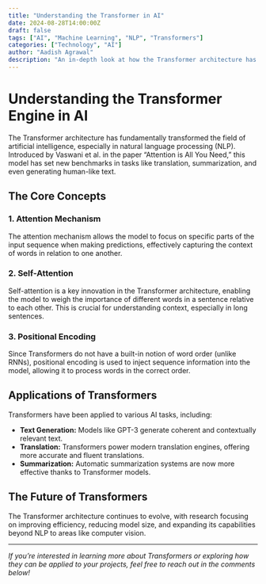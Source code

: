 ```yaml
---
title: "Understanding the Transformer in AI"
date: 2024-08-28T14:00:00Z
draft: false
tags: ["AI", "Machine Learning", "NLP", "Transformers"]
categories: ["Technology", "AI"]
author: "Aadish Agrawal"
description: "An in-depth look at how the Transformer architecture has revolutionized AI and NLP."
---
```


# Understanding the Transformer Engine in AI

The Transformer architecture has fundamentally transformed the field of artificial intelligence, especially in natural language processing (NLP). Introduced by Vaswani et al. in the paper “Attention is All You Need,” this model has set new benchmarks in tasks like translation, summarization, and even generating human-like text.

## The Core Concepts

### 1. **Attention Mechanism**
The attention mechanism allows the model to focus on specific parts of the input sequence when making predictions, effectively capturing the context of words in relation to one another.

### 2. **Self-Attention**
Self-attention is a key innovation in the Transformer architecture, enabling the model to weigh the importance of different words in a sentence relative to each other. This is crucial for understanding context, especially in long sentences.

### 3. **Positional Encoding**
Since Transformers do not have a built-in notion of word order (unlike RNNs), positional encoding is used to inject sequence information into the model, allowing it to process words in the correct order.

## Applications of Transformers

Transformers have been applied to various AI tasks, including:

- **Text Generation:** Models like GPT-3 generate coherent and contextually relevant text.
- **Translation:** Transformers power modern translation engines, offering more accurate and fluent translations.
- **Summarization:** Automatic summarization systems are now more effective thanks to Transformer models.

## The Future of Transformers

The Transformer architecture continues to evolve, with research focusing on improving efficiency, reducing model size, and expanding its capabilities beyond NLP to areas like computer vision.

---

_If you’re interested in learning more about Transformers or exploring how they can be applied to your projects, feel free to reach out in the comments below!_

